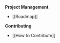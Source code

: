 **Project Management**

- [[Roadmap]]

**Contributing**

- [[How to Contribute]]
  <!-- * [[Submitting Bugs and Suggestions]]
- [[Feedback Channels]]
- [[Code Organization]]
- [[Coding Guidelines]]
- [[Smoke Test]]
- [[Contributor License Agreement]] -->

**Documentation**

<!-- * [Extensions](https://code.visualstudio.com/docs/extensions/overview)
* [API](https://code.visualstudio.com/docs/extensionAPI/overview)
* [Visual Studio Code](https://code.visualstudio.com/docs)
* [Document Repository](https://github.com/microsoft/vscode-docs) -->
